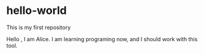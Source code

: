 # hello-world
This is my first repository

Hello , I am Alice. 
I am learning programing now, and I should work with this tool.

